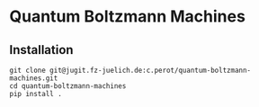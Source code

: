 # Quantum Boltzmann Machines

## Installation
```
git clone git@jugit.fz-juelich.de:c.perot/quantum-boltzmann-machines.git
cd quantum-boltzmann-machines
pip install .
```
